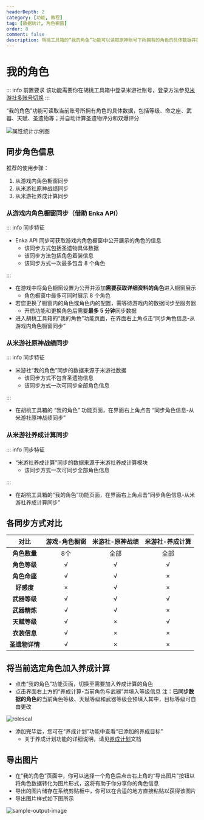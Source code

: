 ```yaml
---
headerDepth: 2
category: [功能, 教程]
tag: [数据统计, 角色橱窗]
order: 8
comment: false
description: 胡桃工具箱的“我的角色”功能可以读取原神账号下所拥有的角色的具体数据并提供分析，包括等级、命之座、天赋和圣遗物评分等数据。
---
```


# 我的角色

::: info 前置要求
该功能需要你在胡桃工具箱中登录米游社账号，登录方法参见[米游社多账号切换](mhy-account-switch.md#米游社多账号切换)
:::

“我的角色”功能可读取当前账号所拥有角色的具体数据，包括等级、命之座、武器、天赋、圣遗物等；并自动计算圣遗物评分和双爆评分

![属性统计示例图](https://img.alicdn.com/imgextra/i4/1797064093/O1CN01hK2R3O1g6e0qblXd2_!!1797064093.png_.webp)

## 同步角色信息

推荐的使用步骤：

1. 从游戏内角色橱窗同步
2. 从米游社原神战绩同步
3. 从米游社养成计算同步

### 从游戏内角色橱窗同步（借助 Enka API）

::: info 同步特征

- Enka API 同步可获取游戏内角色橱窗中公开展示的角色的信息
  - 该同步方式包括圣遗物具体数据
  - 该同步方法包括角色着装信息
  - 该同步方式一次最多包含 8 个角色

:::

- 在游戏中将角色橱窗设置为公开并添加**需要获取详细资料的角色**进入橱窗展示
  - 角色橱窗中最多可同时展示 8 个角色
- 若您更换了橱窗内的角色或角色内的配置，需等待游戏内的数据同步至服务器
  - 开启功能和更换角色后需要**最多 5 分钟**同步数据
- 进入胡桃工具箱的“我的角色”功能页面，在界面右上角点击“同步角色信息-从游戏内角色橱窗同步”

### 从米游社原神战绩同步

::: info 同步特征

- 米游社“我的角色”同步的数据来源于米游社数据
  - 该同步方式不包含圣遗物信息
  - 该同步方式一次可同步全部角色信息

:::

- 在胡桃工具箱的 “我的角色” 功能页面，在界面右上角点击 “同步角色信息-从米游社原神战绩同步”

### 从米游社养成计算同步

::: info 同步特征

- “米游社养成计算”同步的数据来源于米游社养成计算模块
  - 该同步方式一次可同步全部角色信息

:::

- 在胡桃工具箱的“我的角色”功能页面，在界面右上角点击“同步角色信息-从米游社养成计算同步”

## 各同步方式对比

| **对比**    | **游戏-角色橱窗** | **米游社-原神战绩** | **米游社-养成计算** |
| :-------: | :---------: | :----------: | :----------: |
| **角色数量**  | 8个          | 全部           | 全部           |
| **角色等级**  | √           | √            | √            |
| **角色命座**  | √           | √            | ×            |
| **好感度**   | ×           | √            | ×            |
| **武器等级**  | √           | √            | √            |
| **武器精炼**  | √           | √            | ×            |
| **天赋等级**  | √           | ×            | √            |
| **衣装信息**  | √           | ×            | ×            |
| **圣遗物详情** | √           | ×            | ×            |

## 将当前选定角色加入养成计算

- 点击“我的角色”功能页面，切换至需要加入养成计算的角色
- 点击界面右上方的“养成计算-当前角色与武器”并填入等级信息
  注：**已同步数据的角色**的当前角色等级、天赋等级和武器等级会预填入其中，目标等级可自由更改

![rolescal](https://img.alicdn.com/imgextra/i3/1797064093/O1CN01n3GYLI1g6e0zAVRM7_!!1797064093.png_.webp)

- 添加完毕后，您可在“养成计划”功能中查看“已添加的养成目标”
  - 关于养成计划功能的详细说明，请见[养成计划](./develop-plan.md#养成计划)文档

## 导出图片

- 在“我的角色”页面中，你可以选择一个角色后点击右上角的“导出图片”按钮以将角色数据转化为图片形式，这将有助于你分享你的角色信息
- 导出的图片储存在系统剪贴板中，你可以在合适的地方直接粘贴以获得该图片
- 导出图片样式如下图所示

![sample-output-image](https://img.alicdn.com/imgextra/i1/1797064093/O1CN01FDkZtN1g6e0vJuDZV_!!1797064093.png_.webp)
